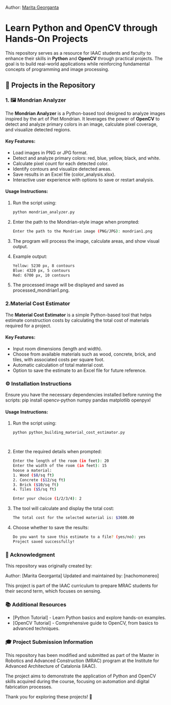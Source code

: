 Author: [Marita Georganta](https://github.com/maritaganta)


# Learn Python and OpenCV through Hands-On Projects

This repository serves as a resource for IAAC students and faculty to enhance their skills in **Python** and **OpenCV** through practical projects. The goal is to build real-world applications while reinforcing fundamental concepts of programming and image processing.

## 📂 Projects in the Repository

### 1. 🖼️ Mondrian Analyzer

The **Mondrian Analyzer** is a Python-based tool designed to analyze images inspired by the art of Piet Mondrian. It leverages the power of **OpenCV** to detect and analyze primary colors in an image, calculate pixel coverage, and visualize detected regions.

#### **Key Features:**
- Load images in PNG or JPG format.
- Detect and analyze primary colors: red, blue, yellow, black, and white.
- Calculate pixel count for each detected color.
- Identify contours and visualize detected areas.
- Save results in an Excel file (color_analysis.xlsx).
- Interactive user experience with options to save or restart analysis.

#### **Usage Instructions:**
1. Run the script using:

   ```bash
   python mondrian_analyzer.py
   
2. Enter the path to the Mondrian-style image when prompted:

   ```bash
   Enter the path to the Mondrian image (PNG/JPG): mondrian1.png
   
3. The program will process the image, calculate areas, and show visual output.
4. Example output:

   ```bash
   Yellow: 5230 px, 8 contours
   Blue: 4320 px, 5 contours
   Red: 6700 px, 10 contours
   
5. The processed image will be displayed and saved as processed_mondrian1.png.




### 2.Material Cost Estimator

The **Material Cost Estimator** is a simple Python-based tool that helps estimate construction costs by calculating the total cost of materials required for a project.

#### **Key Features:**

- Input room dimensions (length and width).
- Choose from available materials such as wood, concrete, brick, and tiles, with associated costs per square foot.
- Automatic calculation of total material cost.
- Option to save the estimate to an Excel file for future reference.

### ⚙️ Installation Instructions

Ensure you have the necessary dependencies installed before running the scripts:
	pip install opencv-python numpy pandas matplotlib openpyxl
	
#### **Usage Instructions:**
1. Run the script using:

   ```bash
   python python_building_material_cost_estimator.py

	
2. Enter the required details when prompted:
	```bash
	Enter the length of the room (in feet): 20
	Enter the width of the room (in feet): 15
	hoose a material:
	1. Wood ($8/sq ft)
	2. Concrete ($12/sq ft)
	3. Brick ($10/sq ft)
	4. Tiles ($5/sq ft)

	Enter your choice (1/2/3/4): 2

3.  The tool will calculate and display the total cost:

	```bash
	The total cost for the selected material is: $3600.00

4. Choose whether to save the results:

	```bash
	Do you want to save this estimate to a file? (yes/no): yes
	Project saved successfully!

	
### 📝 Acknowledgment

This repository was originally created by:

Author: [Marita Georganta]
Updated and maintained by: [nachomonereo]

This project is part of the IAAC curriculum to prepare MRAC students for their second term, which focuses on sensing.



### 📚 Additional Resources

- [Python Tutorial] - Learn Python basics and explore hands-on examples.
- [OpenCV Tutorial] - Comprehensive guide to OpenCV, from basics to advanced techniques.

### 🎓 Project Submission Information

This repository has been modified and submitted as part of the Master in Robotics and Advanced Construction (MRAC) program at the Institute for Advanced Architecture of Catalonia (IAAC).

The project aims to demonstrate the application of Python and OpenCV skills acquired during the course, focusing on automation and digital fabrication processes.

Thank you for exploring these projects! 🚀

